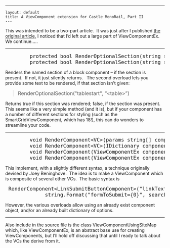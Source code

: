   ---
    layout: default
    title: A ViewComponent extension for Castle MonoRail, Part II
    ---

  <P>This was intended to be a two-part article.  It was just after I published <A href="http://honestillusion.com/blogs/blog_0/archive/2009/08/24/a-viewcomponent-extension-for-castle-monorail.aspx" target="_blank">the original article,</A> I noticed that I’d left out a large part of ViewComponentEx. We continue…..</P>
<HR />
<PRE class="c#"><FONT size="4">        protected bool RenderOptionalSection(string section) 
        protected bool RenderOptionalSection(string section, string defaultText)</FONT> </PRE>
<P>Renders the named section of a block component – if the section is present.  If not, it just silently returns.   The second overload lets you provide some text to be rendered, if that section isn’t given:</P>
<BLOCKQUOTE>
<P><FONT size="3">RenderOptionalSection("tablestart", “&lt;table&gt;”)</FONT> </P></BLOCKQUOTE>
<P>Returns true if this section was rendered; false, if the section was present.  This seems like a very simple method (and it is), but if your component has a number of different sections for styling (such as the SmartGridViewComponent, which has 18!), this can do wonders to streamline your code.</P>
<HR />
<PRE class="c#"><FONT size="4">        void RenderComponent&lt;VC&gt;(params string[] componentParams) where VC : ViewComponentEx, new();
        void RenderComponent&lt;VC&gt;(IDictionary componentParams) where VC : ViewComponentEx, new();
        void RenderComponent(ViewComponentEx component, params string[] componentParams); 
        void RenderComponent(ViewComponentEx component, IDictionary componentParams); </FONT></PRE>
<P>This implement, with a slightly different syntax, a technique originally devised by Joey Beninghove.  The idea is to make a ViewComponent which is composite of several other VCs.  The basic syntax is </P><PRE class="c#"><FONT size="4"> RenderComponent&lt;LinkSubmitButtonComponent&gt;("linkText=Search",
             string.Format("formToSubmit={0}", searchFormName));</FONT></PRE>
<P>However, the various overloads allow using an already exist component object, and/or an already built dictionary of options.</P>
<HR />

<P>Also include in the source file is the class ViewComponentUsingSiteMap which, like ViewComponentEx, is an abstract base use for creating ViewComponents, but I’ll hold off discussing that until I ready to talk about the VCs the derive from it.</P>